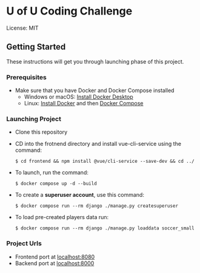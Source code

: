 # U of U Coding Challenge

License: MIT

## Getting Started

These instructions will get you through launching phase of this project.

### Prerequisites

- Make sure that you have Docker and Docker Compose installed
  - Windows or macOS:
    [Install Docker Desktop](https://www.docker.com/get-started)
  - Linux: [Install Docker](https://www.docker.com/get-started) and then
    [Docker Compose](https://github.com/docker/compose)

### Launching Project

- Clone this repository

- CD into the frotnend directory and install vue-cli-service using the command:
      
      $ cd frontend && npm install @vue/cli-service --save-dev && cd ../

- To launch, run the command:

      $ docker compose up -d --build

- To create a **superuser account**, use this command:

      $ docker compose run --rm django ./manage.py createsuperuser

- To load pre-created players data run:

      $ docker compose run --rm django ./manage.py loaddata soccer_small


### Project Urls

- Frontend port at [localhost:8080](http://localhost:8080)
- Backend port at [localhost:8000](http://localhost:8000)